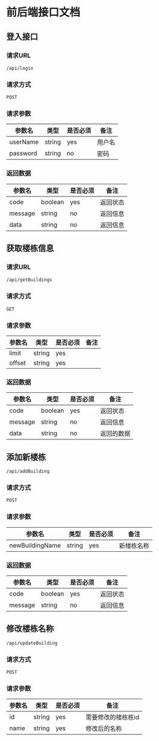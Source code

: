 # 前后端接口文档

## 登入接口
### 请求URL
```
/api/login
```
### 请求方式
```
POST
```
### 请求参数
| 参数名   | 类型   | 是否必须 | 备注   |
| -------- | ------ | -------- | ------ |
| userName | string | yes      | 用户名 |
| password | string | no       | 密码   |
### 返回数据
| 参数名  | 类型    | 是否必须 | 备注     |
| ------- | ------- | -------- | -------- |
| code    | boolean | yes      | 返回状态 |
| message | string  | no       | 返回信息 |
| data    | string  | no       | 返回信息 |

## 获取楼栋信息
### 请求URL
```
/api/getBuildings
```
### 请求方式
```
GET
```
### 请求参数
| 参数名 | 类型   | 是否必须 | 备注 |
| ------ | ------ | -------- | ---- |
| limit  | string | yes      |      |
| offset | string | yes      |      |
### 返回数据
| 参数名  | 类型    | 是否必须 | 备注       |
| ------- | ------- | -------- | ---------- |
| code    | boolean | yes      | 返回状态   |
| message | string  | no       | 返回信息   |
| data    | string  | no       | 返回的数据 |

## 添加新楼栋
```
/api/addBuilding
```
### 请求方式
```
POST
```
### 请求参数
| 参数名          | 类型   | 是否必须 | 备注       |
| --------------- | ------ | -------- | ---------- |
| newBuildingName | string | yes      | 新楼栋名称 |

### 返回数据
| 参数名  | 类型    | 是否必须 | 备注     |
| ------- | ------- | -------- | -------- |
| code    | boolean | yes      | 返回状态 |
| message | string  | no       | 返回信息 |

## 修改楼栋名称
```
/api/updateBuilding
```
### 请求方式
```
POST
```
### 请求参数
| 参数名 | 类型   | 是否必须 | 备注               |
| ------ | ------ | -------- | ------------------ |
| id     | string | yes      | 需要修改的楼栋栋id |
| name   | string | yes      | 修改后的名称       |
